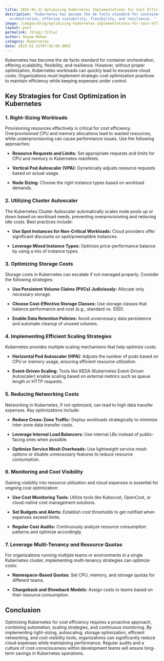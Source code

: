 ```yaml
---
title: 2025-01-31 Optimizing Kubernetes Implementations for Cost Efficiency
description: "Kubernetes has become the de facto standard for container
  orchestration, offering scalability, flexibility, and resilience. "
image: /images/blog/optimizing-kubernetes-implementations-for-cost-efficiency.webp
layout: post
permalink: /blog/:title/
author: Shyam Mohan
category: Kubernetes
date: 2025-01-31T07:02:00.000Z
---
```


Kubernetes has become the de facto standard for container orchestration, offering scalability, flexibility, and resilience. However, without proper optimization, Kubernetes workloads can quickly lead to excessive cloud costs. Organizations must implement strategic cost optimization practices to maintain efficiency while keeping expenses under control.

## Key Strategies for Cost Optimization in Kubernetes

### 1. **Right-Sizing Workloads**

Provisioning resources effectively is critical for cost efficiency. Overprovisioned CPU and memory allocations lead to wasted resources, while underprovisioning can cause performance issues. Use the following approaches:

-   **Resource Requests and Limits:** Set appropriate requests and limits for CPU and memory in Kubernetes manifests.
    
-   **Vertical Pod Autoscaler (VPA):** Dynamically adjusts resource requests based on actual usage.
    
-   **Node Sizing:** Choose the right instance types based on workload demands.
    

### 2. **Utilizing Cluster Autoscaler**

The Kubernetes Cluster Autoscaler automatically scales node pools up or down based on workload needs, preventing overprovisioning and reducing idle costs. Best practices include:

-   **Use Spot Instances for Non-Critical Workloads:** Cloud providers offer significant discounts on spot/preemptible instances.
    
-   **Leverage Mixed Instance Types:** Optimize price-performance balance by using a mix of instance types.
    

### 3. **Optimizing Storage Costs**

Storage costs in Kubernetes can escalate if not managed properly. Consider the following strategies:

-   **Use Persistent Volume Claims (PVCs) Judiciously:** Allocate only necessary storage.
    
-   **Choose Cost-Effective Storage Classes:** Use storage classes that balance performance and cost (e.g., standard vs. SSD).
    
-   **Enable Data Retention Policies:** Avoid unnecessary data persistence and automate cleanup of unused volumes.
    

### 4. **Implementing Efficient Scaling Strategies**

Kubernetes provides multiple scaling mechanisms that help optimize costs:

-   **Horizontal Pod Autoscaler (HPA):** Adjusts the number of pods based on CPU or memory usage, ensuring efficient resource utilization.
    
-   **Event-Driven Scaling:** Tools like KEDA (Kubernetes Event-Driven Autoscaler) enable scaling based on external metrics such as queue length or HTTP requests.
    

### 5. **Reducing Networking Costs**

Networking in Kubernetes, if not optimized, can lead to high data transfer expenses. Key optimizations include:

-   **Reduce Cross-Zone Traffic:** Deploy workloads strategically to minimize inter-zone data transfer costs.
    
-   **Leverage Internal Load Balancers:** Use internal LBs instead of public-facing ones when possible.
    
-   **Optimize Service Mesh Overheads:** Use lightweight service mesh options or disable unnecessary features to reduce resource consumption.
    

### 6. **Monitoring and Cost Visibility**

Gaining visibility into resource utilization and cloud expenses is essential for ongoing cost optimization:

-   **Use Cost Monitoring Tools:** Utilize tools like Kubecost, OpenCost, or cloud-native cost management solutions.
    
-   **Set Budgets and Alerts:** Establish cost thresholds to get notified when expenses exceed limits.
    
-   **Regular Cost Audits:** Continuously analyze resource consumption patterns and optimize accordingly.
    

### 7. **Leverage Multi-Tenancy and Resource Quotas**

For organizations running multiple teams or environments in a single Kubernetes cluster, implementing multi-tenancy strategies can optimize costs:

-   **Namespace-Based Quotas:** Set CPU, memory, and storage quotas for different teams.
    
-   **Chargeback and Showback Models:** Assign costs to teams based on their resource consumption.
    

## Conclusion

Optimizing Kubernetes for cost efficiency requires a proactive approach, combining automation, scaling strategies, and continuous monitoring. By implementing right-sizing, autoscaling, storage optimization, efficient networking, and cost visibility tools, organizations can significantly reduce cloud expenses while maintaining performance. Regular audits and a culture of cost-consciousness within development teams will ensure long-term savings in Kubernetes operations.
